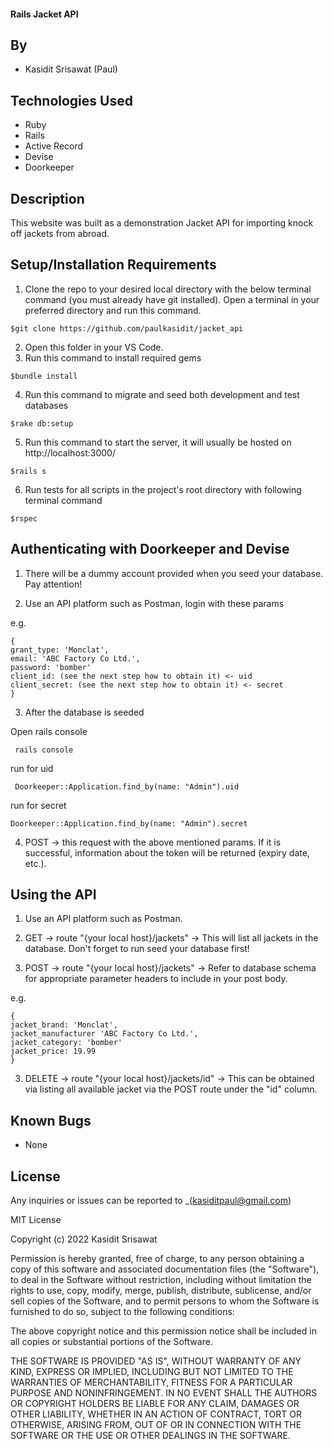 #### Rails Jacket API
## By

* Kasidit Srisawat (Paul)

## Technologies Used

* Ruby 
* Rails 
* Active Record
* Devise 
* Doorkeeper

## Description

This website was built as a demonstration Jacket API for importing knock off jackets from abroad. 

## Setup/Installation Requirements

1. Clone the repo to your desired local directory with the below terminal command (you must already have git installed). Open a terminal in your preferred directory and run this command. 

```
$git clone https://github.com/paulkasidit/jacket_api
``` 
2. Open this folder in your VS Code. 
3. Run this command to install required gems
``` 
$bundle install
``` 
4. Run this command to migrate and seed both development and test databases 
``` 
$rake db:setup
```
5. Run this command to start the server, it will usually be hosted on http://localhost:3000/
``` 
$rails s 
```
6. Run tests for all scripts in the project's root directory with following terminal command
``` 
$rspec 
``` 

## Authenticating with Doorkeeper and Devise 

1. There will be a dummy account provided when you seed your database. Pay attention! 

2. Use an API platform such as Postman, login with these params 

  e.g.  
  ```  
  { 
  grant_type: 'Monclat',
  email: 'ABC Factory Co Ltd.', 
  password: 'bomber' 
  client_id: (see the next step how to obtain it) <- uid
  client_secret: (see the next step how to obtain it) <- secret
  }
  ``` 
3. After the database is seeded 

 Open rails console

  ``` 
   rails console
  ``` 

 run for uid 

  ``` 
   Doorkeeper::Application.find_by(name: "Admin").uid
  ``` 

 run for secret
   ``` 
   Doorkeeper::Application.find_by(name: "Admin").secret
  ``` 

4. POST -> this request with the above mentioned params. If it is successful, information about the token will be returned (expiry date, etc.). 

## Using the API 

1. Use an API platform such as Postman. 

2. GET -> route "{your local host}/jackets" 
   -> This will list all jackets in the database. Don't forget to run seed your database first! 

2. POST -> route "{your local host}/jackets" 
  -> Refer to database schema for appropriate parameter headers to include in your post body. 

  e.g.  
  ```  
  { 
  jacket_brand: 'Monclat',
  jacket_manufacturer 'ABC Factory Co Ltd.', 
  jacket_category: 'bomber' 
  jacket_price: 19.99
  }
  ``` 
  

3. DELETE -> route "{your local host}/jackets/id"
   -> This can be obtained via listing all available jacket via the POST route under the "id" column. 

## Known Bugs

* None

## License

Any inquiries or issues can be reported to _(kasiditpaul@gmail.com)

MIT License

Copyright (c) 2022 Kasidit Srisawat

Permission is hereby granted, free of charge, to any person obtaining a copy
of this software and associated documentation files (the "Software"), to deal
in the Software without restriction, including without limitation the rights
to use, copy, modify, merge, publish, distribute, sublicense, and/or sell
copies of the Software, and to permit persons to whom the Software is
furnished to do so, subject to the following conditions:

The above copyright notice and this permission notice shall be included in all
copies or substantial portions of the Software.

THE SOFTWARE IS PROVIDED "AS IS", WITHOUT WARRANTY OF ANY KIND, EXPRESS OR
IMPLIED, INCLUDING BUT NOT LIMITED TO THE WARRANTIES OF MERCHANTABILITY,
FITNESS FOR A PARTICULAR PURPOSE AND NONINFRINGEMENT. IN NO EVENT SHALL THE
AUTHORS OR COPYRIGHT HOLDERS BE LIABLE FOR ANY CLAIM, DAMAGES OR OTHER
LIABILITY, WHETHER IN AN ACTION OF CONTRACT, TORT OR OTHERWISE, ARISING FROM,
OUT OF OR IN CONNECTION WITH THE SOFTWARE OR THE USE OR OTHER DEALINGS IN THE
SOFTWARE.
